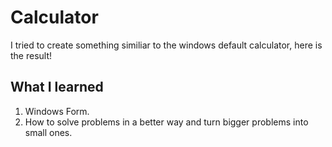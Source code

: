 # Calculator

I tried to create something similiar to the windows default calculator, here is the result!


## What I learned

1. Windows Form.
2. How to solve problems in a better way and turn bigger problems into small ones.
